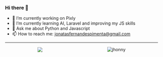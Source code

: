 ### Hi there 👋

- 🔭 I’m currently working on Pixly
- 🌱 I’m currently learning AI, Laravel and improving my JS skills
- 💬 Ask me about Python and Javascript
- 📫 How to reach me: jonatasfernandespimenta@gmail.com

<hr>

<p align="center" style="display: flex; align-items: center; justify-content: space-around">
<img src="https://github-readme-stats.vercel.app/api?username=jonatasfernandespimenta&theme=blueberry&show_icons=true" />
<img src="https://github-readme-stats.vercel.app/api/top-langs?username=jonatasfernandespimenta&show_icons=true&theme=blueberry&layout=compact&hide_border=true&cache_seconds=1800&locale=en" alt="jhonny" />
  </p>


